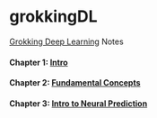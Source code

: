 # grokkingDL
[Grokking Deep Learning](https://github.com/iamtrask/Grokking-Deep-Learning) Notes 


#### Chapter 1: [Intro](https://github.com/BizAhmad/grokkingDL/blob/master/ch1.md "Chapter 1 - Introducing Deep Learning")  
#### Chapter 2: [Fundamental Concepts](https://github.com/BizAhmad/grokkingDL/blob/master/ch2.md "Chapter 2 - Fundamental Concepts")
#### Chapter 3: [Intro to Neural Prediction](https://github.com/BizAhmad/grokkingDL/blob/master/ch3.md "Chapter 3 - Introduction to Neural Prediction")
